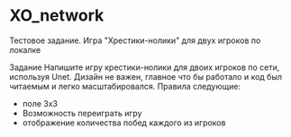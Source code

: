 # XO_network
Тестовое задание. Игра "Хрестики-нолики" для двух игроков по локалке

Задание
Напишите игру крестики-нолики для двоих игроков по сети, используя Unet. Дизайн не важен, главное что бы работало и код был читаемым и легко масштабировался.
Правила следующие:
- поле 3х3
- Возможность переиграть игру 
- отображение количества побед каждого из игроков
